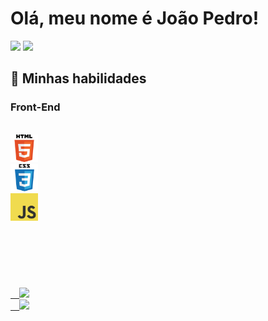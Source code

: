   <h1>Olá, meu nome é <strong>João Pedro!</strong></h1>
  <div> 
  <a href="https://instagram.com/a.deriiva" target="_blank"><img src="https://img.shields.io/badge/-Instagram-%23E4405F?style=for-the-badge&logo=instagram&logoColor=white" target="_blank"></a>
  <a href = "mailto:pedroaugusto131204@gmail.com"><img src="https://img.shields.io/badge/-Gmail-%23333?style=for-the-badge&logo=gmail&logoColor=white" target="_blank"></a>
  </div>
  
## 🚀 Minhas habilidades
  
### Front-End

<code>
<code><img height="44" src="https://raw.githubusercontent.com/github/explore/80688e429a7d4ef2fca1e82350fe8e3517d3494d/topics/html/html.png" alt="HTML5"/></code>
<code><img height="44" src="https://raw.githubusercontent.com/github/explore/80688e429a7d4ef2fca1e82350fe8e3517d3494d/topics/css/css.png" alt="CSS"/></code>
<code><img height="44" src="https://raw.githubusercontent.com/github/explore/80688e429a7d4ef2fca1e82350fe8e3517d3494d/topics/javascript/javascript.png" alt="Javascript"/></code>
  
  ##
  <div align="left">
  <a href="https://github.com/Jpedroaugusto">
  <img height="180em" src="https://github-readme-stats.vercel.app/api?username=Jpedroaugusto&show_icons=true&theme=dracula&include_all_commits=true&count_private=true"/>
  <img height="180em" src="https://github-readme-stats.vercel.app/api/top-langs/?username=Jpedroaugusto&layout=compact&langs_count=7&theme=dracula"/>
</div>
  
